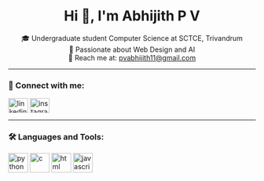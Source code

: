 <h1 align="center">Hi 👋, I'm Abhijith P V</h1>
<p align="center">
  🎓 Undergraduate student Computer Science at SCTCE, Trivandrum  
  <br>🚀 Passionate about Web Design and AI  
  <br>📧 Reach me at: <a href="mailto:pvabhijith11@gmail.com">pvabhijith11@gmail.com</a>
</p>

---

### 🔗 Connect with me:
<p align="left">
  <a href="http://www.linkedin.com/in/abhijith-p-v" target="blank"><img align="center" src="https://cdn.jsdelivr.net/npm/simple-icons@v5/icons/linkedin.svg" alt="linkedin" height="30" width="40" /></a>
  <a href="https://www.instagram.com/abhijithpv13/" target="blank"><img align="center" src="https://cdn.jsdelivr.net/npm/simple-icons@v5/icons/instagram.svg" alt="instagram" height="30" width="40" /></a>
</p>

---

### 🛠 Languages and Tools:
<p align="left">
  <img src="https://cdn.jsdelivr.net/gh/devicons/devicon/icons/python/python-original.svg" alt="python" width="40" height="40"/>
  <img src="https://cdn.jsdelivr.net/gh/devicons/devicon/icons/c/c-original.svg" alt="c" width="40" height="40"/>
  <img src="https://cdn.jsdelivr.net/gh/devicons/devicon/icons/html5/html5-original.svg" alt="html" width="40" height="40"/>
  <img src="https://cdn.jsdelivr.net/gh/devicons/devicon/icons/javascript/javascript-original.svg" alt="javascript" width="40" height="40"/>
</p>

